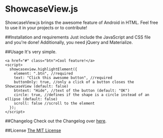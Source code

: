 # ShowcaseView.js
ShowcaseView.js brings the awesome feature of Android in HTML. Feel free to use it in your projects or to contribute!

##Installation and requirements
Just include the JavaScript and CSS file and you're done! Additionally, you need jQuery and Materialize.

##Usage
It's very simple.

    <a href="#" class="btn">Cool feature!</a>
    <script>
      showcaseview.highlightElement({
        element: ".btn", //required
        text: "Click this awesome button", //required
        buttonOnly: true, //only a click of a button closes the ShowcaseView (default: false)
        btntext: "Hide", //text of the button (default: "OK")
        circle: true, //defines if the shape is a circle instead of an ellipse (default: false)
        scroll: false //scroll to the element 
      });
    </script>
    
##Changelog
Check out the Changelog over [here](https://github.com/krmax44/ShowcaseView.js/blob/master/CHANGELOG.md).

##License
[The MIT License](https://github.com/krmax44/ShowcaseView.js/blob/master/LICENSE)

